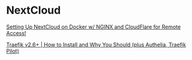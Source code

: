 # NextCloud

[Setting Up NextCloud on Docker w/ NGINX and CloudFlare for Remote Access!](https://www.youtube.com/watch?v=Wj0SsbRbCNo)

[Traefik v2.6+ | How to Install and Why You Should (plus Authelia, Traefik Pilot)](https://www.youtube.com/watch?v=pU7JvIrthxg)
